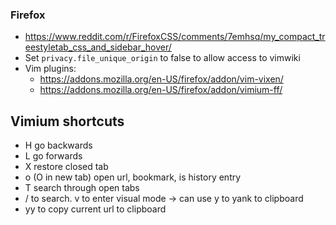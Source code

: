 ### Firefox
* https://www.reddit.com/r/FirefoxCSS/comments/7emhsq/my_compact_treestyletab_css_and_sidebar_hover/
* Set `privacy.file_unique_origin` to false to allow access to vimwiki
* Vim plugins:
  * https://addons.mozilla.org/en-US/firefox/addon/vim-vixen/
  * https://addons.mozilla.org/en-US/firefox/addon/vimium-ff/

## Vimium shortcuts
* H go backwards
* L go forwards
* X restore closed tab
* o (O in new tab) open url, bookmark, is history entry
* T search through open tabs
* / to search. v to enter visual mode -> can use y to yank to clipboard
* yy to copy current url to clipboard


